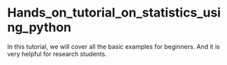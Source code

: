 # Hands_on_tutorial_on_statistics_using_python
In this tutorial, we will cover all the basic examples for beginners. And it is very helpful for research students.
